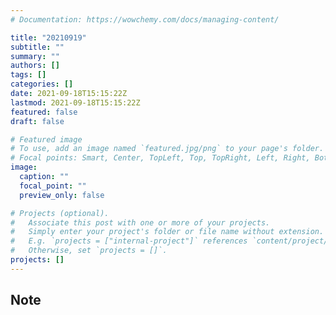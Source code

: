 ```yaml
---
# Documentation: https://wowchemy.com/docs/managing-content/

title: "20210919"
subtitle: ""
summary: ""
authors: []
tags: []
categories: []
date: 2021-09-18T15:15:22Z
lastmod: 2021-09-18T15:15:22Z
featured: false
draft: false

# Featured image
# To use, add an image named `featured.jpg/png` to your page's folder.
# Focal points: Smart, Center, TopLeft, Top, TopRight, Left, Right, BottomLeft, Bottom, BottomRight.
image:
  caption: ""
  focal_point: ""
  preview_only: false

# Projects (optional).
#   Associate this post with one or more of your projects.
#   Simply enter your project's folder or file name without extension.
#   E.g. `projects = ["internal-project"]` references `content/project/deep-learning/index.md`.
#   Otherwise, set `projects = []`.
projects: []
---
```


## Note

